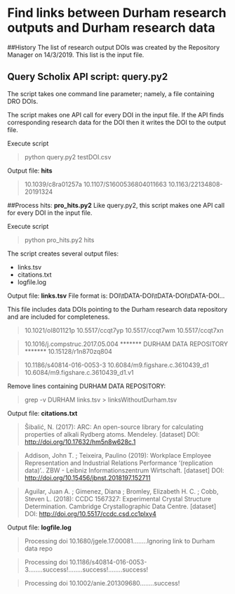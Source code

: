 # Find links between Durham research outputs and Durham research data

##History
The list of research output DOIs was created by the Repository Manager on 14/3/2019.
This list is the input file.


## Query Scholix API script: **query.py2**
The script takes one command line parameter; namely, a file containing DRO DOIs.

The script makes one API call for every DOI in the input file.  If the API finds corresponding research data for the DOI then it writes the DOI to the output file.

Execute script
> python query.py2 testDOI.csv

Output file: **hits**
>10.1039/c8ra01257a
>10.1107/S1600536804011663
>10.1163/22134808-20191324


##Process hits: **pro_hits.py2**
Like query.py2, this script makes one API call for every DOI in the input file.

Execute script
> python pro_hits.py2 hits

The script creates several output files:
- links.tsv
- citations.txt
- logfile.log

Output file: **links.tsv**
File format is: DOI\tDATA-DOI\tDATA-DOI\tDATA-DOI...

This file includes data DOIs pointing to the Durham research data repository and are included for completeness.
>10.1021/ol801121p	10.5517/ccqt7yp	10.5517/ccqt7wm	10.5517/ccqt7xn

>10.1016/j.compstruc.2017.05.004	******* DURHAM DATA REPOSITORY *******  10.15128/r1n870zq804

>10.1186/s40814-016-0053-3	10.6084/m9.figshare.c.3610439_d1	10.6084/m9.figshare.c.3610439_d1.v1

Remove lines containing DURHAM DATA REPOSITORY:
>grep -v DURHAM links.tsv > linksWithoutDurham.tsv

Output file: **citations.txt**
>Šibalić, N.  (2017):  ARC: An open-source library for calculating properties of alkali Rydberg atoms.  Mendeley.  [dataset]  DOI: http://doi.org/10.17632/hm5n8w628c.1

>Addison, John T. ; Teixeira, Paulino  (2019):  Workplace Employee Representation and Industrial Relations Performance ‘(replication data)’..  ZBW - Leibniz Informationszentrum Wirtschaft.  [dataset]  DOI: http://doi.org/10.15456/jbnst.2018197.152711

>Aguilar, Juan A. ; Gimenez, Diana ; Bromley, Elizabeth H. C. ; Cobb, Steven L.  (2018):  CCDC 1567327: Experimental Crystal Structure Determination.  Cambridge Crystallographic Data Centre.  [dataset]  DOI: http://doi.org/10.5517/ccdc.csd.cc1plxy4


Output file: **logfile.log**
>Processing doi 10.1680/jgele.17.00081........Ignoring link to Durham data repo

>Processing doi 10.1186/s40814-016-0053-3........success!........success!........success!

>Processing doi 10.1002/anie.201309680........success!


